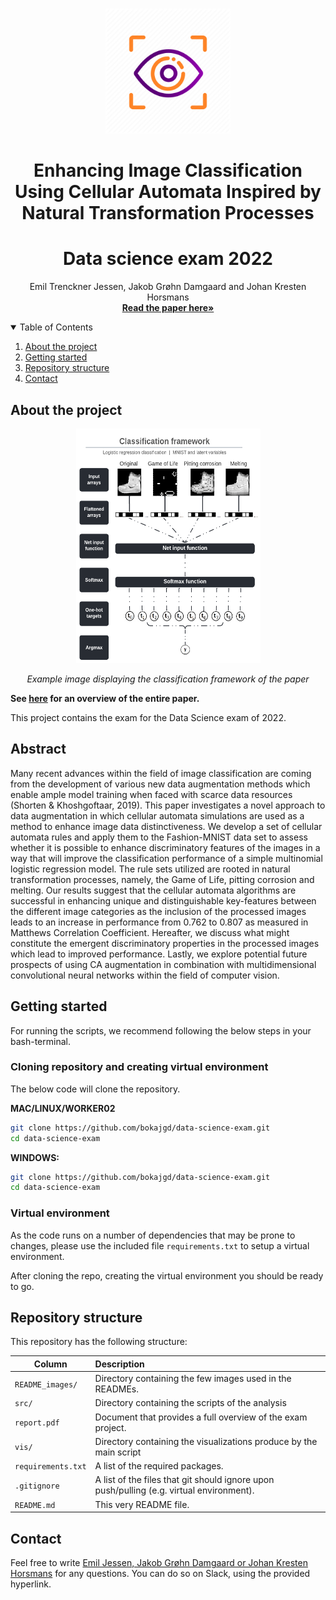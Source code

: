 
<!-- PROJECT LOGO -->
<br />
<p align="center">
  <a href="https://github.com/emiltj/cds-visual-exam">
    <img src="README_images/vis_logo.png" alt="Logo" width="200" height="200">
  </a>
  <h1 align="center">Enhancing Image Classification Using
Cellular Automata Inspired by Natural
Transformation Processes</h1>
 <h1 align="center">Data science exam 2022</h1>

  <p align="center">
    Emil Trenckner Jessen, Jakob Grøhn Damgaard and Johan Kresten Horsmans
    <br />
    <a href="https://github.com/bokajgd/data-science-exam/blob/main/report.pdf"><strong>Read the paper here»</strong></a>
    <br />
  </p>
</p>

<!-- TABLE OF CONTENTS -->
<details open="open">
  <summary>Table of Contents</summary>
  <ol>
    <li><a href="#about-the-project">About the project</a></li>
    <li><a href="#getting-started">Getting started</a></li>
    <li><a href="#repository-structure">Repository structure</a></li>
    <li><a href="#contact">Contact</a></li>
  </ol>
</details>

<!-- ABOUT THE PROJECT -->
## About the project

<p align="center"><img src="README_images/classification_framework.png" alt="Logo" width="295" height="375"></p>
<p align="center"><em>Example image displaying the classification framework of the paper</em>
</p>

**See [here](https://github.com/bokajgd/data-science-exam/blob/main/report.pdf) for an overview of the entire paper.**

This project contains the exam for the Data Science exam of 2022.

## Abstract
Many recent advances within the field of image classification are coming from the development of various new data augmentation methods which enable ample model training when faced with scarce data resources (Shorten & Khoshgoftaar, 2019). This paper investigates a novel approach to data augmentation in which cellular automata simulations are used as a method to enhance image data distinctiveness. We develop a set of cellular automata rules and apply them to the Fashion-MNIST data set to assess whether it is possible to enhance discriminatory features of the images in a way that will improve the classification performance of a simple multinomial logistic regression model. The rule sets utilized are rooted in natural transformation processes, namely, the Game of Life, pitting corrosion and melting. Our results suggest that the cellular automata algorithms are successful in enhancing unique and distinguishable key-features between the different image categories as the inclusion of the processed images leads to an increase in performance from 0.762 to 0.807 as measured in Matthews Correlation Coefficient. Hereafter, we discuss what might constitute the emergent discriminatory properties in the processed images which lead to improved performance. Lastly, we explore potential future prospects of using CA augmentation in combination with multidimensional convolutional neural networks within the field of computer vision.

<!-- GETTING STARTED -->
## Getting started

For running the scripts, we recommend following the below steps in your bash-terminal. 

### Cloning repository and creating virtual environment

The below code will clone the repository.

__MAC/LINUX/WORKER02__
```bash
git clone https://github.com/bokajgd/data-science-exam.git
cd data-science-exam
```
__WINDOWS:__
```bash
git clone https://github.com/bokajgd/data-science-exam.git
cd data-science-exam
```

### Virtual environment

As the code runs on a number of dependencies that may be prone to changes, please use the included file  ```requirements.txt``` to setup a virtual environment.

After cloning the repo, creating the virtual environment you should be ready to go.

<!-- REPOSITORY STRUCTURE -->
## Repository structure

This repository has the following structure:

| Column | Description|
|--------|:-----------|
```README_images/``` | Directory containing the few images used in the READMEs.
```src/``` | Directory containing the scripts of the analysis
```report.pdf``` | Document that provides a full overview of the exam project.
```vis/``` | Directory containing the visualizations produce by the main script
```requirements.txt``` | A list of the required packages.
```.gitignore``` | A list of the files that git should ignore upon push/pulling (e.g. virtual environment).
```README.md``` | This very README file.

<!-- CONTACT -->
## Contact

Feel free to write [Emil Jessen, Jakob Grøhn Damgaard or Johan Kresten Horsmans]((https://app.slack.com/client/T01908QBS9X/D01A1LFRDE0)) for any questions. 
You can do so on Slack, using the provided hyperlink.
